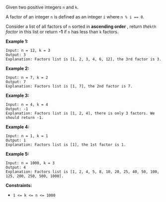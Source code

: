 Given two positive integers `n` and `k`.

A factor of an integer `n` is defined as an integer `i` where `n % i == 0`.

Consider a list of all factors of `n` sorted in **ascending order** , return
_the_`kth` _factor_ in this list or return **-1** if `n` has less than `k`
factors.



**Example 1:**

    
    
    Input: n = 12, k = 3
    Output: 3
    Explanation: Factors list is [1, 2, 3, 4, 6, 12], the 3rd factor is 3.
    

**Example 2:**

    
    
    Input: n = 7, k = 2
    Output: 7
    Explanation: Factors list is [1, 7], the 2nd factor is 7.
    

**Example 3:**

    
    
    Input: n = 4, k = 4
    Output: -1
    Explanation: Factors list is [1, 2, 4], there is only 3 factors. We should return -1.
    

**Example 4:**

    
    
    Input: n = 1, k = 1
    Output: 1
    Explanation: Factors list is [1], the 1st factor is 1.
    

**Example 5:**

    
    
    Input: n = 1000, k = 3
    Output: 4
    Explanation: Factors list is [1, 2, 4, 5, 8, 10, 20, 25, 40, 50, 100, 125, 200, 250, 500, 1000].
    



**Constraints:**

  * `1 <= k <= n <= 1000`

